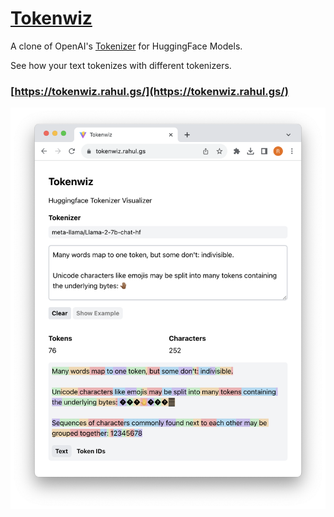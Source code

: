 # [Tokenwiz](https://tokenwiz.rahul.gs/)

A clone of OpenAI's [Tokenizer](https://platform.openai.com/tokenizer) for HuggingFace Models.

See how your text tokenizes with different tokenizers.

### [https://tokenwiz.rahul.gs/](https://tokenwiz.rahul.gs/)

![Picture](/pic.png)
